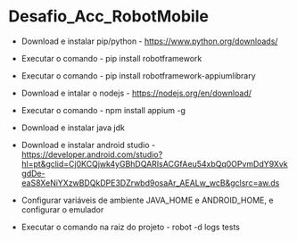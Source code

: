 # Desafio_Acc_RobotMobile

* Download e instalar pip/python - https://www.python.org/downloads/
* Executar o comando - pip install robotframework
* Executar o comando - pip install robotframework-appiumlibrary
* Download e intalar o nodejs - https://nodejs.org/en/download/
* Executar o comando - npm install appium -g
* Download e instalar java jdk
* Download e instalar android studio - https://developer.android.com/studio?hl=pt&gclid=Cj0KCQjwk4yGBhDQARIsACGfAeu54xbQq0OPvmDdY9XvkgdDe-eaS8XeNiYXzwBDQkDPE3DZrwbd9osaAr_AEALw_wcB&gclsrc=aw.ds
* Configurar variáveis de ambiente JAVA_HOME e ANDROID_HOME, e configurar o emulador

* Executar o comando na raiz do projeto - robot -d logs tests
